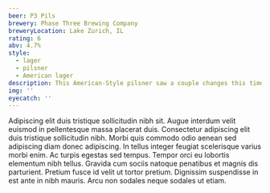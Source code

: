 ```yaml
---
beer: P3 Pils
brewery: Phase Three Brewing Company
breweryLocation: Lake Zurich, IL
rating: 6
abv: 4.7%
style:
  - lager
  - pilsner
  - American lager
description: This American-Style pilsner saw a couple changes this time around, mainly a switch from 2-row barley to 6-row American barley. This will provide a distinct character unique to American lagers. We took the ABV down from 5% to 4.7% to further increase the drinkability. Lightly-hopped to provide balance to the malt. This beer isn’t hoppy, it isn’t malty, it’s simple at its core and the perfect companion to hiking, grilling, sitting by the pool, or enjoying in a hammock.
img: ''
eyecatch: ''
---
```

Adipiscing elit duis tristique sollicitudin nibh sit. Augue interdum velit euismod in pellentesque massa placerat duis. Consectetur adipiscing elit duis tristique sollicitudin nibh. Morbi quis commodo odio aenean sed adipiscing diam donec adipiscing. In tellus integer feugiat scelerisque varius morbi enim. Ac turpis egestas sed tempus. Tempor orci eu lobortis elementum nibh tellus. Gravida cum sociis natoque penatibus et magnis dis parturient. Pretium fusce id velit ut tortor pretium. Dignissim suspendisse in est ante in nibh mauris. Arcu non sodales neque sodales ut etiam.